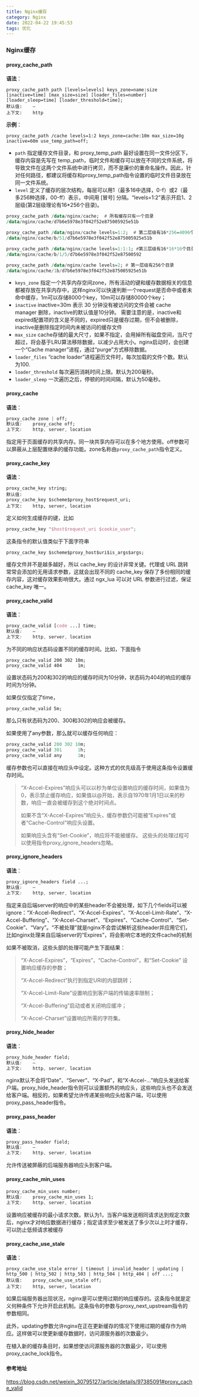 ```yaml
---
title: Nginx缓存
category: Nginx
date: 2022-04-22 19:45:53
tags: 优化
---
```

### Nginx缓存

#### proxy_cache_path

**语法**：

```
proxy_cache_path path [levels=levels] keys_zone=name:size [inactive=time] [max_size=size] [loader_files=number] [loader_sleep=time] [loader_threshold=time];
默认值:    —
上下文:    http
```

**示例**：

```
proxy_cache_path /cache levels=1:2 keys_zone=cache:10m max_size=10g inactive=60m use_temp_path=off;
```

- `path` 指定缓存文件目录，和 proxy_temp_path 最好设置在同一文件分区下，缓存内容是先写在 temp_path，临时文件和缓存可以放在不同的文件系统，将导致文件在这两个文件系统中进行拷贝，而不是廉价的重命名操作。因此，针对任何路径，都建议将缓存和proxy_temp_path指令设置的临时文件目录放在同一文件系统。
- `level` 定义了缓存的层次结构，每层可以用1（最多16中选择，0-f）或2（最多256种选择，00-ff）表示，中间用 [冒号] 分隔。“levels=1:2”表示开启1、2层级(第2层级理论有16*256个目录)。

```haskell
proxy_cache_path /data/nginx/cache;  # 所有缓存只有一个目录
/data/nginx/cache/d7b6e5978e3f042f52e875005925e51b 

proxy_cache_path /data/nginx/cache levels=1:2;  # 第二层级有16*256=4096个目录
/data/nginx/cache/b/51/d7b6e5978e3f042f52e875005925e51b 

proxy_cache_path /data/nginx/cache levels=1:1:1; #第三层级有16*16*16个目录
/data/nginx/cache/b/1/5/d7b6e5978e3f042f52e87500592 

proxy_cache_path /data/nginx/cache levels=2; # 第一层级有256个目录
/data/nginx/cache/1b/d7b6e5978e3f042f52e875005925e51b 
```

- `keys_zone` 指定一个共享内存空间zone，所有活动的键和缓存数据相关的信息都被存放在共享内存中，这样nginx可以快速判断一个request是否命中或者未命中缓存，1m可以存储8000个key，10m可以存储80000个key；
- `inactive` inactive=30m 表示 30 分钟没有被访问的文件会被 cache manager 删除，inactive的默认值是10分钟。 需要注意的是，inactive和expired配置项的含义是不同的，expired只是缓存过期，但不会被删除，inactive是删除指定时间内未被访问的缓存文件
- `max_size` cache存储的最大尺寸，如果不指定，会用掉所有磁盘空间，当尺寸超过，将会基于LRU算法移除数据，以减少占用大小。nginx启动时，会创建一个“Cache manager”进程，通过“purge”方式移除数据。
- `loader_files` “cache loader”进程遍历文件时，每次加载的文件个数。默认为100.
- `loader_threshold` 每次遍历消耗时间上限。默认为200毫秒。
- `loader_sleep` 一次遍历之后，停顿的时间间隔，默认为50毫秒。

#### proxy_cache

**语法**：

```css
proxy_cache zone | off;
默认值:    proxy_cache off;
上下文:    http, server, location
```

指定用于页面缓存的共享内存。同一块共享内存可以在多个地方使用。off参数可以屏蔽从上层配置继承的缓存功能。zone名称由`proxy_cache_path`指令定义。

#### proxy_cache_key

**语法**：

```puppet
proxy_cache_key string;
默认值:    
proxy_cache_key $scheme$proxy_host$request_uri;
上下文:    http, server, location
```

定义如何生成缓存的键，比如

```kotlin
proxy_cache_key "$host$request_uri $cookie_user";
```

这条指令的默认值类似于下面字符串

```puppet
proxy_cache_key $scheme$proxy_host$uri$is_args$args;
```

缓存文件并不是越多越好，所以 cache_key 的设计非常关键。代理或 URL 跳转常常会添加的无用请求参数，这就会出现不同的 cache_key 保存了多份相同的缓存内容，这对缓存效果影响很大。通过 ngx_lua 可以对 URL 参数进行过滤，保证 cache_key 唯一。

#### proxy_cache_valid

**语法**：

```css
proxy_cache_valid [code ...] time;
默认值:    —
上下文:    http, server, location
```

为不同的响应状态码设置不同的缓存时间。比如，下面指令

```undefined
proxy_cache_valid 200 302 10m;
proxy_cache_valid 404      1m;
```

设置状态码为200和302的响应的缓存时间为10分钟，状态码为404的响应的缓存时间为1分钟。

如果仅仅指定了time，

```undefined
proxy_cache_valid 5m;
```

那么只有状态码为200、300和302的响应会被缓存。

如果使用了any参数，那么就可以缓存任何响应：

```r
proxy_cache_valid 200 302 10m;
proxy_cache_valid 301      1h;
proxy_cache_valid any      1m;
```

缓存参数也可以直接在响应头中设定。这种方式的优先级高于使用这条指令设置缓存时间。

> “X-Accel-Expires”响应头可以以秒为单位设置响应的缓存时间，如果值为0，表示禁止缓存响应，如果值以@开始，表示自1970年1月1日以来的秒数，响应一直会被缓存到这个绝对时间点。
>
> 如果不含“X-Accel-Expires”响应头，缓存参数仍可能被“Expires”或者“Cache-Control”响应头设置。
>
> 如果响应头含有“Set-Cookie”，响应将不能被缓存。 这些头的处理过程可以使用指令proxy_ignore_headers忽略。

#### proxy_ignore_headers

**语法**：

```css
proxy_ignore_headers field ...;
默认值:    —
上下文:    http, server, location
```

指定来自后端server的响应中的某些header不会被处理，如下几个fields可以被ignore：“X-Accel-Redirect”、“X-Accel-Expires”、“X-Accel-Limit-Rate”、“X-Accel-Buffering”、“X-Accel-Charset”、“Expires”、“Cache-Control”、“Set-Cookie”、“Vary”。“不被处理”就是nginx不会尝试解析这些header并应用它们，比如nginx处理来自后端server的“Expires”，将会影响它本地的文件cache的机制

如果不被取消，这些头部的处理可能产生下面结果：

> “X-Accel-Expires”，“Expires”，“Cache-Control”，和“Set-Cookie” 设置响应缓存的参数；
>
> “X-Accel-Redirect”执行到指定URI的内部跳转；
>
> “X-Accel-Limit-Rate”设置响应到客户端的传输速率限制；
>
> “X-Accel-Buffering”启动或者关闭响应缓冲；
>
> “X-Accel-Charset”设置响应所需的字符集。

#### proxy_hide_header

**语法**：

```css
proxy_hide_header field;
默认值:    —
上下文:    http, server, location
```

nginx默认不会将“Date”、“Server”、“X-Pad”，和“X-Accel-...”响应头发送给客户端。proxy_hide_header指令则可以设置额外的响应头，这些响应头也不会发送给客户端。相反的，如果希望允许传递某些响应头给客户端，可以使用proxy_pass_header指令。

#### proxy_pass_header

**语法**：

```css
proxy_pass_header field;
默认值:    —
上下文:    http, server, location
```

允许传送被屏蔽的后端服务器响应头到客户端。

#### proxy_cache_min_uses

```css
proxy_cache_min_uses number;
默认值:    proxy_cache_min_uses 1;
上下文:    http, server, location
```

设置响应被缓存的最小请求次数。默认为1，当客户端发送相同请求达到规定次数后，nginx才对响应数据进行缓存；指定请求至少被发送了多少次以上时才缓存，可以防止低频请求被缓存

#### proxy_cache_use_stale

**语法**：

```vbnet
proxy_cache_use_stale error | timeout | invalid_header | updating | http_500 | http_502 | http_503 | http_504 | http_404 | off ...;
默认值:    proxy_cache_use_stale off;
上下文:    http, server, location
```

如果后端服务器出现状况，nginx是可以使用过期的响应缓存的。这条指令就是定义何种条件下允许开启此机制。这条指令的参数与proxy_next_upstream指令的参数相同。

此外，updating参数允许nginx在正在更新缓存的情况下使用过期的缓存作为响应。这样做可以使更新缓存数据时，访问源服务器的次数最少。

在植入新的缓存条目时，如果想使访问源服务器的次数最少，可以使用proxy_cache_lock指令。



#### 参考地址

https://blog.csdn.net/weixin_30795127/article/details/97385091#proxy_cache_valid